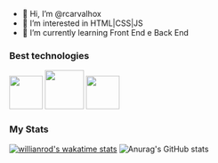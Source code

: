 - 👋 Hi, I’m @rcarvalhox
- 👀 I’m interested in HTML|CSS|JS
- 🌱 I’m currently learning   Front End e Back  End

### Best technologies

<div>
    <img src="https://cdn.jsdelivr.net/gh/devicons/devicon/icons/html5/html5-original.svg"width="60"/>
  <img src="https://cdn.jsdelivr.net/gh/devicons/devicon/icons/css3/css3-original-wordmark.svg"width="70"/>
<img src="https://cdn.jsdelivr.net/gh/devicons/devicon/icons/javascript/javascript-original.svg"width="60"/>  </div>

### My Stats

[![willianrod's wakatime stats](https://github-readme-stats.vercel.app/api/wakatime?username=rcarvalhox)](https://github.com/anuraghazra/github-readme-stats)
![Anurag's GitHub stats](https://github-readme-stats.vercel.app/api?username=rcarvalhox&show_icons=true&theme=transparent)
